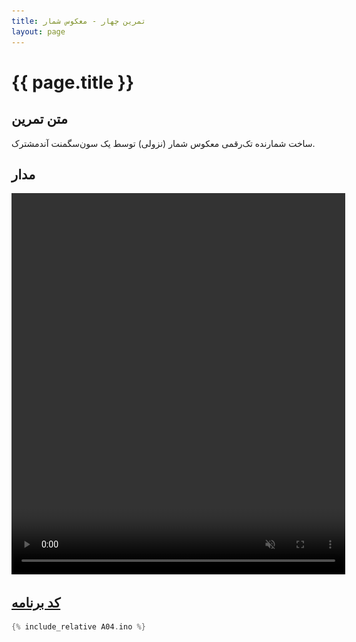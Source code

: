 ```yaml
---
title: تمرین چهار - معکوس شمار
layout: page
---
```


# {{ page.title }}

## متن تمرین

ساخت شمارنده تک‌رقمی معکوس شمار (نزولی) توسط یک سون‌سگمنت آندمشترک.

## مدار

<video autoplay loop muted playsinline width="534" height="610">
<source src="video.mp4" type="video/mp4" />
<img src="picture.jpg" width="534" height="610" />
</video>

## [کد برنامه](A04.ino)

```c
{% include_relative A04.ino %}
```
